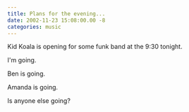 ```yaml
---
title: Plans for the evening...
date: 2002-11-23 15:08:00.00 -8
categories: music
---
```

Kid Koala is opening for some funk band at the 9:30 tonight.

I'm going.

Ben is going.

Amanda is going.

Is anyone else going?